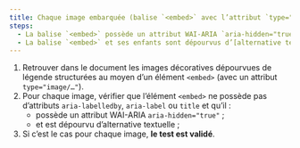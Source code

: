 ```yaml
---
title: Chaque image embarquée (balise `<embed>` avec l’attribut `type="image/…"`) [de décoration](#image-de-decoration), sans [légende](#legende-d-image), vérifie-t-elle ces conditions ?
steps:
  - La balise `<embed>` possède un attribut WAI-ARIA `aria-hidden="true"`.
  - La balise `<embed>` et ses enfants sont dépourvus d’[alternative textuelle](#alternative-textuelle-image).
---
```


1. Retrouver dans le document les images décoratives dépourvues de légende structurées au moyen d’un élément `<embed>` (avec un attribut `type="image/…"`).
2. Pour chaque image, vérifier que l’élément `<embed>` ne possède pas d’attributs `aria-labelledby`, `aria-label` ou `title` et qu’il :
   - possède un attribut WAI-ARIA `aria-hidden="true"` ;
   - et est dépourvu d’alternative textuelle ;
3. Si c’est le cas pour chaque image, **le test est validé**.
